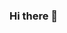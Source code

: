 ### Hi there 👋

<!--
**felekekinfe/felekekinfe** is a ✨ _special_ ✨ repository because its `README.md` (this file) appears on your GitHub profile.

Here are some ideas to get you started:

- 🔭 I’m currently working on ...
- 🌱 I’m currently learning ...
- 👯 I’m looking to collaborate on ...
- 🤔 I’m looking for help with ...
- 💬 Ask me about ...
- 📫 How to reach me: ...
- 😄 Pronouns: ...
- ⚡ Fun fact: ...
--
[![An image of @felekekinfe's Holopin badges, which is a link to view their full Holopin profile](https://holopin.me/felekekinfe)](https://holopin.io/@felekekinfe)
